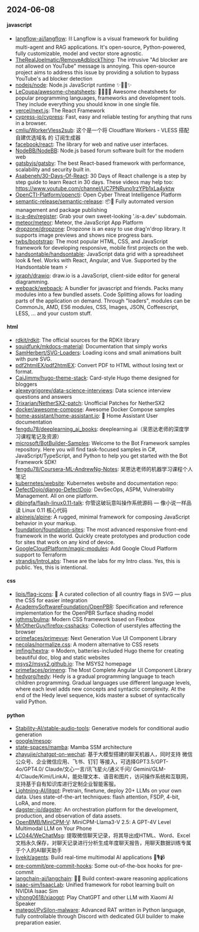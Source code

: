 ## 2024-06-08

#### javascript
* [langflow-ai/langflow](https://github.com/langflow-ai/langflow): ⛓️ Langflow is a visual framework for building multi-agent and RAG applications. It's open-source, Python-powered, fully customizable, model and vector store agnostic.
* [TheRealJoelmatic/RemoveAdblockThing](https://github.com/TheRealJoelmatic/RemoveAdblockThing): The intrusive "Ad blocker are not allowed on YouTube" message is annoying. This open-source project aims to address this issue by providing a solution to bypass YouTube's ad blocker detection
* [nodejs/node](https://github.com/nodejs/node): Node.js JavaScript runtime ✨🐢🚀✨
* [LeCoupa/awesome-cheatsheets](https://github.com/LeCoupa/awesome-cheatsheets): 👩‍💻👨‍💻 Awesome cheatsheets for popular programming languages, frameworks and development tools. They include everything you should know in one single file.
* [vercel/next.js](https://github.com/vercel/next.js): The React Framework
* [cypress-io/cypress](https://github.com/cypress-io/cypress): Fast, easy and reliable testing for anything that runs in a browser.
* [cmliu/WorkerVless2sub](https://github.com/cmliu/WorkerVless2sub): 这个是一个将 Cloudflare Workers - VLESS 搭配 自建优选域名 的 订阅生成器
* [facebook/react](https://github.com/facebook/react): The library for web and native user interfaces.
* [NodeBB/NodeBB](https://github.com/NodeBB/NodeBB): Node.js based forum software built for the modern web
* [gatsbyjs/gatsby](https://github.com/gatsbyjs/gatsby): The best React-based framework with performance, scalability and security built in.
* [Asabeneh/30-Days-Of-React](https://github.com/Asabeneh/30-Days-Of-React): 30 Days of React challenge is a step by step guide to learn React in 30 days. These videos may help too: https://www.youtube.com/channel/UC7PNRuno1rzYPb1xLa4yktw
* [OpenCTI-Platform/opencti](https://github.com/OpenCTI-Platform/opencti): Open Cyber Threat Intelligence Platform
* [semantic-release/semantic-release](https://github.com/semantic-release/semantic-release): 📦🚀 Fully automated version management and package publishing
* [is-a-dev/register](https://github.com/is-a-dev/register): Grab your own sweet-looking '.is-a.dev' subdomain.
* [meteor/meteor](https://github.com/meteor/meteor): Meteor, the JavaScript App Platform
* [dropzone/dropzone](https://github.com/dropzone/dropzone): Dropzone is an easy to use drag'n'drop library. It supports image previews and shows nice progress bars.
* [twbs/bootstrap](https://github.com/twbs/bootstrap): The most popular HTML, CSS, and JavaScript framework for developing responsive, mobile first projects on the web.
* [handsontable/handsontable](https://github.com/handsontable/handsontable): JavaScript data grid with a spreadsheet look & feel. Works with React, Angular, and Vue. Supported by the Handsontable team ⚡
* [jgraph/drawio](https://github.com/jgraph/drawio): draw.io is a JavaScript, client-side editor for general diagramming.
* [webpack/webpack](https://github.com/webpack/webpack): A bundler for javascript and friends. Packs many modules into a few bundled assets. Code Splitting allows for loading parts of the application on demand. Through "loaders", modules can be CommonJs, AMD, ES6 modules, CSS, Images, JSON, Coffeescript, LESS, ... and your custom stuff.

#### html
* [rdkit/rdkit](https://github.com/rdkit/rdkit): The official sources for the RDKit library
* [squidfunk/mkdocs-material](https://github.com/squidfunk/mkdocs-material): Documentation that simply works
* [SamHerbert/SVG-Loaders](https://github.com/SamHerbert/SVG-Loaders): Loading icons and small animations built with pure SVG.
* [pdf2htmlEX/pdf2htmlEX](https://github.com/pdf2htmlEX/pdf2htmlEX): Convert PDF to HTML without losing text or format.
* [CaiJimmy/hugo-theme-stack](https://github.com/CaiJimmy/hugo-theme-stack): Card-style Hugo theme designed for bloggers
* [alexeygrigorev/data-science-interviews](https://github.com/alexeygrigorev/data-science-interviews): Data science interview questions and answers
* [Trixarian/NetherSX2-patch](https://github.com/Trixarian/NetherSX2-patch): Unofficial Patches for NetherSX2
* [docker/awesome-compose](https://github.com/docker/awesome-compose): Awesome Docker Compose samples
* [home-assistant/home-assistant.io](https://github.com/home-assistant/home-assistant.io): 📘 Home Assistant User documentation
* [fengdu78/deeplearning_ai_books](https://github.com/fengdu78/deeplearning_ai_books): deeplearning.ai（吴恩达老师的深度学习课程笔记及资源）
* [microsoft/BotBuilder-Samples](https://github.com/microsoft/BotBuilder-Samples): Welcome to the Bot Framework samples repository. Here you will find task-focused samples in C#, JavaScript/TypeScript, and Python to help you get started with the Bot Framework SDK!
* [fengdu78/Coursera-ML-AndrewNg-Notes](https://github.com/fengdu78/Coursera-ML-AndrewNg-Notes): 吴恩达老师的机器学习课程个人笔记
* [kubernetes/website](https://github.com/kubernetes/website): Kubernetes website and documentation repo:
* [DefectDojo/django-DefectDojo](https://github.com/DefectDojo/django-DefectDojo): DevSecOps, ASPM, Vulnerability Management. All on one platform.
* [dibingfa/flash-linux0.11-talk](https://github.com/dibingfa/flash-linux0.11-talk): 你管这破玩意叫操作系统源码 — 像小说一样品读 Linux 0.11 核心代码
* [alpinejs/alpine](https://github.com/alpinejs/alpine): A rugged, minimal framework for composing JavaScript behavior in your markup.
* [foundation/foundation-sites](https://github.com/foundation/foundation-sites): The most advanced responsive front-end framework in the world. Quickly create prototypes and production code for sites that work on any kind of device.
* [GoogleCloudPlatform/magic-modules](https://github.com/GoogleCloudPlatform/magic-modules): Add Google Cloud Platform support to Terraform
* [strandjs/IntroLabs](https://github.com/strandjs/IntroLabs): These are the labs for my Intro class. Yes, this is public. Yes, this is intentional.

#### css
* [lipis/flag-icons](https://github.com/lipis/flag-icons): 🎏 A curated collection of all country flags in SVG — plus the CSS for easier integration
* [AcademySoftwareFoundation/OpenPBR](https://github.com/AcademySoftwareFoundation/OpenPBR): Specification and reference implementation for the OpenPBR Surface shading model
* [jgthms/bulma](https://github.com/jgthms/bulma): Modern CSS framework based on Flexbox
* [MrOtherGuy/firefox-csshacks](https://github.com/MrOtherGuy/firefox-csshacks): Collection of userstyles affecting the browser
* [primefaces/primevue](https://github.com/primefaces/primevue): Next Generation Vue UI Component Library
* [necolas/normalize.css](https://github.com/necolas/normalize.css): A modern alternative to CSS resets
* [imfing/hextra](https://github.com/imfing/hextra): 🔯 Modern, batteries-included Hugo theme for creating beautiful doc, blog and static websites
* [msys2/msys2.github.io](https://github.com/msys2/msys2.github.io): The MSYS2 homepage
* [primefaces/primeng](https://github.com/primefaces/primeng): The Most Complete Angular UI Component Library
* [hedyorg/hedy](https://github.com/hedyorg/hedy): Hedy is a gradual programming language to teach children programming. Gradual languages use different language levels, where each level adds new concepts and syntactic complexity. At the end of the Hedy level sequence, kids master a subset of syntactically valid Python.

#### python
* [Stability-AI/stable-audio-tools](https://github.com/Stability-AI/stable-audio-tools): Generative models for conditional audio generation
* [google/mesop](https://github.com/google/mesop): 
* [state-spaces/mamba](https://github.com/state-spaces/mamba): Mamba SSM architecture
* [zhayujie/chatgpt-on-wechat](https://github.com/zhayujie/chatgpt-on-wechat): 基于大模型搭建的聊天机器人，同时支持 微信公众号、企业微信应用、飞书、钉钉 等接入，可选择GPT3.5/GPT-4o/GPT4.0/ Claude/文心一言/讯飞星火/通义千问/ Gemini/GLM-4/Claude/Kimi/LinkAI，能处理文本、语音和图片，访问操作系统和互联网，支持基于自有知识库进行定制企业智能客服。
* [Lightning-AI/litgpt](https://github.com/Lightning-AI/litgpt): Pretrain, finetune, deploy 20+ LLMs on your own data. Uses state-of-the-art techniques: flash attention, FSDP, 4-bit, LoRA, and more.
* [dagster-io/dagster](https://github.com/dagster-io/dagster): An orchestration platform for the development, production, and observation of data assets.
* [OpenBMB/MiniCPM-V](https://github.com/OpenBMB/MiniCPM-V): MiniCPM-Llama3-V 2.5: A GPT-4V Level Multimodal LLM on Your Phone
* [LC044/WeChatMsg](https://github.com/LC044/WeChatMsg): 提取微信聊天记录，将其导出成HTML、Word、Excel文档永久保存，对聊天记录进行分析生成年度聊天报告，用聊天数据训练专属于个人的AI聊天助手
* [livekit/agents](https://github.com/livekit/agents): Build real-time multimodal AI applications 🤖🎙️📹
* [pre-commit/pre-commit-hooks](https://github.com/pre-commit/pre-commit-hooks): Some out-of-the-box hooks for pre-commit
* [langchain-ai/langchain](https://github.com/langchain-ai/langchain): 🦜🔗 Build context-aware reasoning applications
* [isaac-sim/IsaacLab](https://github.com/isaac-sim/IsaacLab): Unified framework for robot learning built on NVIDIA Isaac Sim
* [yihong0618/xiaogpt](https://github.com/yihong0618/xiaogpt): Play ChatGPT and other LLM with Xiaomi AI Speaker
* [mategol/PySilon-malware](https://github.com/mategol/PySilon-malware): Advanced RAT written in Python language, fully controllable through Discord with dedicated GUI builder to make preparation easier.
